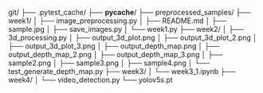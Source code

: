
git/
├── .pytest_cache/
├── __pycache__/
├── preprocessed_samples/
├── week1/
│   ├── image_preprocessing.py
│   ├── README.md
│   ├── sample.jpg
│   ├── save_images.py
│   └── week1.py
├── week2/
│   ├── 3d_processing.py
│   ├── output_3d_plot.png
│   ├── output_3d_plot_2.png
│   ├── output_3d_plot_3.png
│   ├── output_depth_map.png
│   ├── output_depth_map_2.png
│   ├── output_depth_map_3.png
│   ├── sample2.png
│   ├── sample3.png
│   ├── sample4.png
│   └── test_generate_depth_map.py
├── week3/
│   └── week3_1.ipynb
├── week4/
│   └── video_detection.py
└── yolov5s.pt
